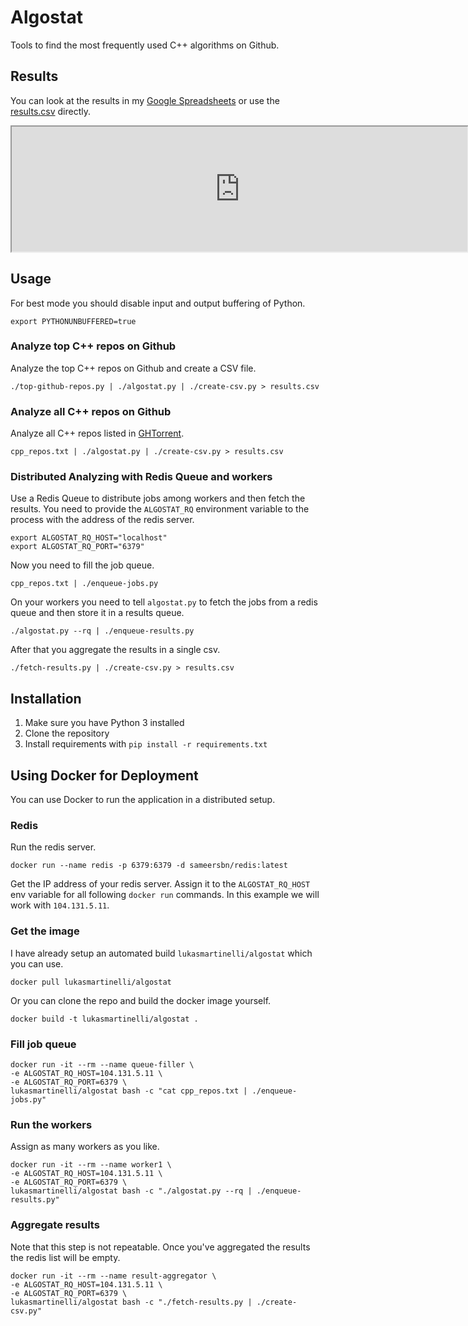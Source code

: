 # Algostat

Tools to find the most frequently used C++ algorithms on Github.

## Results

You can look at the results in my [Google Spreadsheets](https://docs.google.com/spreadsheets/d/125CRiE0_2uHeMhj84hAVtpAatDwWWl-H71Y5JshaaUM/pubhtml)
 or use the [results.csv](results.csv) directly.

<iframe width="729" height="200" src="https://docs.google.com/a/lukasmartinelli.ch/spreadsheets/d/125CRiE0_2uHeMhj84hAVtpAatDwWWl-H71Y5JshaaUM/pubchart?oid=1597254254&format=interactive"></iframe>

## Usage

For best mode you should disable input and output buffering of Python.

```
export PYTHONUNBUFFERED=true
```

### Analyze top C++ repos on Github

Analyze the top C++ repos on Github and create a CSV file.

```
./top-github-repos.py | ./algostat.py | ./create-csv.py > results.csv
```

### Analyze all C++ repos on Github

Analyze all C++ repos listed in [GHTorrent](http://ghtorrent.org/).

```
cpp_repos.txt | ./algostat.py | ./create-csv.py > results.csv
```

### Distributed Analyzing with Redis Queue and workers

Use a Redis Queue to distribute jobs among workers and then fetch the results.
You need to provide the `ALGOSTAT_RQ` environment variable to the process with the
address of the redis server.

```
export ALGOSTAT_RQ_HOST="localhost"
export ALGOSTAT_RQ_PORT="6379"
```

Now you need to fill the job queue.

```
cpp_repos.txt | ./enqueue-jobs.py
```

On your workers you need to tell  `algostat.py` to fetch the jobs from
a redis queue and then store it in a results queue.

```
./algostat.py --rq | ./enqueue-results.py
```

After that you aggregate the results in a single csv.

```
./fetch-results.py | ./create-csv.py > results.csv
```

## Installation

1. Make sure you have Python 3 installed
2. Clone the repository
3. Install requirements with `pip install -r requirements.txt`

## Using Docker for Deployment

You can use Docker to run the application in a distributed setup.

### Redis

Run the redis server.

```
docker run --name redis -p 6379:6379 -d sameersbn/redis:latest
```

Get the IP address of your redis server. Assign it to the `ALGOSTAT_RQ_HOST` env variable for all following `docker run` commands. In this example we will work with `104.131.5.11`.


### Get the image

I have already setup an automated build `lukasmartinelli/algostat` which you can use.

```
docker pull lukasmartinelli/algostat
```

Or you can clone the repo and build the docker image yourself.

```
docker build -t lukasmartinelli/algostat .
```

### Fill job queue

```
docker run -it --rm --name queue-filler \
-e ALGOSTAT_RQ_HOST=104.131.5.11 \
-e ALGOSTAT_RQ_PORT=6379 \
lukasmartinelli/algostat bash -c "cat cpp_repos.txt | ./enqueue-jobs.py"
```

### Run the workers

Assign as many workers as you like.

```
docker run -it --rm --name worker1 \
-e ALGOSTAT_RQ_HOST=104.131.5.11 \
-e ALGOSTAT_RQ_PORT=6379 \
lukasmartinelli/algostat bash -c "./algostat.py --rq | ./enqueue-results.py"
```

### Aggregate results

Note that this step is not repeatable. Once you've aggregated the results the redis list will be empty.

```
docker run -it --rm --name result-aggregator \
-e ALGOSTAT_RQ_HOST=104.131.5.11 \
-e ALGOSTAT_RQ_PORT=6379 \
lukasmartinelli/algostat bash -c "./fetch-results.py | ./create-csv.py"
```
